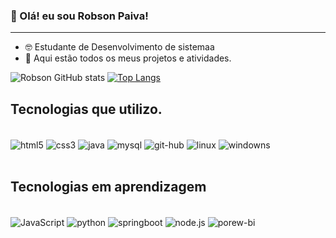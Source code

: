 ### 👋 Olá! eu sou Robson Paiva! 
***

* 🤓 Estudante de Desenvolvimento de sistemaa
* 📁 Aqui estão todos os meus projetos e atividades.



![Robson GitHub stats](https://github-readme-stats.vercel.app/api?username=Shift-ky&show_icons=true&theme=dracula&card_width=400px) [![Top Langs](https://github-readme-stats.vercel.app/api/top-langs/?username=Shift-ky&layout=compact&theme=dracula)](https://github.com/Shift-ky)

## Tecnologias que utilizo.

<div style="display: inline_block"><br/>

<img align="center" alt="html5" src="https://img.shields.io/badge/HTML5-E34F26?style=for-the-badge&logo=html5&logoColor=white"/>
<img align="center" alt="css3" src="https://img.shields.io/badge/CSS3-1572B6?style=for-the-badge&logo=css3&logoColor=white"/>
<img align="center" alt="java" src="https://img.shields.io/badge/Java-ED8B00?style=for-the-badge&logo=java&logoColor=white"/>
<img align="center" alt="mysql" src="https://img.shields.io/badge/MySQL-005C84?style=for-the-badge&logo=mysql&logoColor=white"/>
<img align="center" alt="git-hub" src="https://img.shields.io/badge/GitHub-100000?style=for-the-badge&logo=github&logoColor=white"/>
<img align="center" alt="linux" src="https://img.shields.io/badge/Linux-FCC624?style=for-the-badge&logo=linux&logoColor=black"/>
<img align="center" alt="windowns" src="https://img.shields.io/badge/Windows-0078D6?style=for-the-badge&logo=windows&logoColor=white"/>

</div><br/>

## Tecnologias em aprendizagem
<div style="display: inline_block"><br/>

<img align="center" alt="JavaScript" src="https://img.shields.io/badge/JavaScript-F7DF1E?style=for-the-badge&logo=javascript&logoColor=black"/>
<img align="center" alt="python" src="https://img.shields.io/badge/Python-3776AB?style=for-the-badge&logo=python&logoColor=white"/>
<img align="center" alt="springboot" src="https://img.shields.io/badge/Spring-6DB33F?style=for-the-badge&logo=spring&logoColor=white"/>
<img align="center" alt="node.js" src="https://img.shields.io/badge/Node.js-43853D?style=for-the-badge&logo=node.js&logoColor=white"/>
<img align="center" alt="porew-bi" src="https://img.shields.io/badge/PowerBI-F2C811?style=for-the-badge&logo=Power%20BI&logoColor=white"/>

</div><br/>



